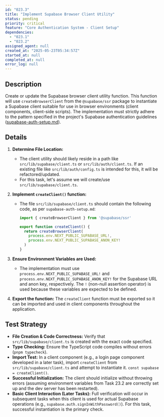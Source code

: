 ```yaml
---
id: "023.3"
title: "Implement Supabase Browser Client Utility"
status: pending
priority: critical
feature: "Core Authentication System - Client Setup"
dependencies:
  - "023.1"
  - "023.2"
assigned_agent: null
created_at: "2025-05-23T05:34:57Z"
started_at: null
completed_at: null
error_log: null
---
```


## Description

Create or update the Supabase browser client utility function. This function will use `createBrowserClient` from the `@supabase/ssr` package to instantiate a Supabase client suitable for use in browser environments (client components, client-side scripts). The implementation must strictly adhere to the pattern specified in the project's Supabase authentication guidelines ([supabase-auth-setup.md](mdc:.windsurf/rules/.stack/supabase-auth-setup.md)).

## Details

1.  **Determine File Location:**
    *   The client utility should likely reside in a path like `src/lib/supabase/client.ts` or `src/lib/auth/client.ts`. If an existing file like `src/lib/auth/config.ts` is intended for this, it will be refactored/updated.
    *   For this task, let's assume we will create/use `src/lib/supabase/client.ts`.

2.  **Implement `createClient()` function:**
    *   The file `src/lib/supabase/client.ts` should contain the following code, as per `supabase-auth-setup.md`:
        ```typescript
        import { createBrowserClient } from '@supabase/ssr'

        export function createClient() {
          return createBrowserClient(
            process.env.NEXT_PUBLIC_SUPABASE_URL!,
            process.env.NEXT_PUBLIC_SUPABASE_ANON_KEY!
          )
        }
        ```

3.  **Ensure Environment Variables are Used:**
    *   The implementation must use `process.env.NEXT_PUBLIC_SUPABASE_URL!` and `process.env.NEXT_PUBLIC_SUPABASE_ANON_KEY!` for the Supabase URL and anon key, respectively. The `!` (non-null assertion operator) is used because these variables are expected to be defined.

4.  **Export the function:** The `createClient` function must be exported so it can be imported and used in client components throughout the application.

## Test Strategy

-   **File Creation & Code Correctness:** Verify that `src/lib/supabase/client.ts` is created with the exact code specified.
-   **Type Checking:** Ensure the TypeScript code compiles without errors (`pnpm typecheck`).
-   **Import Test:** In a client component (e.g., a login page component developed in a later task), import `createClient` from `src/lib/supabase/client.ts` and attempt to instantiate it. `const supabase = createClient()`.
-   **Successful Initialization:** The client should initialize without throwing errors (assuming environment variables from Task 23.2 are correctly set up and the dev server has been restarted).
-   **Basic Client Interaction (Later Tasks):** Full verification will occur in subsequent tasks when this client is used for actual Supabase operations (e.g., `supabase.auth.signInWithPassword()`). For this task, successful instantiation is the primary check.
